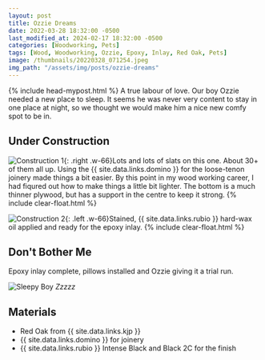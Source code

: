 ```yaml
---
layout: post
title: Ozzie Dreams
date: 2022-03-28 18:32:00 -0500
last_modified_at: 2024-02-17 18:32:00 -0500
categories: [Woodworking, Pets]
tags: [Wood, Woodworking, Ozzie, Epoxy, Inlay, Red Oak, Pets]
image: /thumbnails/20220328_071254.jpeg
img_path: "/assets/img/posts/ozzie-dreams"
---
```

{% include head-mypost.html %}
A true labour of love. Our boy Ozzie needed a new place to sleep. It seems he was never very content to stay in one place at night, so we thought we would make him a nice new comfy spot to be in.

## Under Construction

![Construction 1][Construction 1]{: .right .w-66}Lots and lots of slats on this one. About 30+ of them all up. Using the {{ site.data.links.domino }} for the loose-tenon joinery made things a bit easier.  By this point in my wood working career, I had fiqured out how to make things a little bit lighter.  The bottom is a much thinner plywood, but has a support in the centre to keep it strong.
{% include clear-float.html %}

![Construction 2][Construction 2]{: .left .w-66}Stained, {{ site.data.links.rubio }} hard-wax oil applied and ready for the epoxy inlay.
{% include clear-float.html %}

## Don't Bother Me

Epoxy inlay complete, pillows installed and Ozzie giving it a trial run.

![Sleepy Boy][Sleepy Boy]
_Zzzzz_

## Materials

- Red Oak from {{ site.data.links.kjp }}
- {{ site.data.links.domino }} for joinery
- {{ site.data.links.rubio }} Intense Black and Black 2C for the finish

[Construction 1]: 20220310_084545.jpeg
[Construction 2]: 20220316_201504.jpeg
[Sleepy Boy]: 20220328_071254.jpeg
